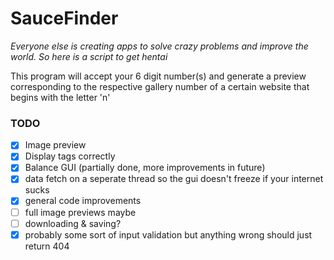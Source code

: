# SauceFinder
*Everyone else is creating apps to solve crazy problems and improve the world. So here is a script to get hentai*

This program will accept your 6 digit number(s) and generate a preview corresponding to the respective gallery number of a certain website that begins with the letter 'n'


### TODO
- [x] Image preview
- [x] Display tags correctly
- [x] Balance GUI (partially done, more improvements in future)
- [x] data fetch on a seperate thread so the gui doesn't freeze if your internet sucks
- [x] general code improvements
- [ ] full image previews maybe
- [ ] downloading & saving?
- [x] probably some sort of input validation but anything wrong should just return 404
